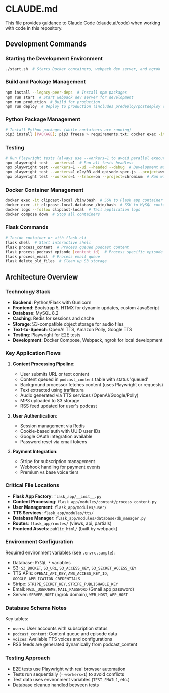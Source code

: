 # CLAUDE.md

This file provides guidance to Claude Code (claude.ai/code) when working with code in this repository.

## Development Commands

### Starting the Development Environment
```bash
./start.sh  # Starts Docker containers, webpack dev server, and ngrok
```

### Build and Package Management
```bash
npm install --legacy-peer-deps  # Install npm packages
npm run start  # Start webpack dev server for development
npm run production  # Build for production
npm run deploy  # Deploy to production (includes predeploy/postdeploy scripts)
```

### Python Package Management
```bash
# Install Python packages (while containers are running)
pip3 install [PACKAGE]; pip3 freeze > requirements.txt; docker exec -it clipcast-local pip3 install -r requirements.txt
```

### Testing
```bash
# Run Playwright tests (always use --workers=1 to avoid parallel execution issues)
npx playwright test --workers=1  # Run all tests headless
npx playwright test --workers=1 --ui --headed --debug  # Development mode with UI
npx playwright test --workers=1 e2e/03_add_episode.spec.js --project=webkit --trace=on  # Run specific test
npx playwright test --workers=1 --trace=on --project=chromium  # Run with specific browser
```

### Docker Container Management
```bash
docker exec -it clipcast-local /bin/bash  # SSH to Flask app container
docker exec -it clipcast-local-database /bin/bash  # SSH to MySQL container
docker logs --follow clipcast-local  # Tail application logs
docker compose down  # Stop all containers
```

### Flask Commands
```bash
# Inside container or with flask cli
flask shell  # Start interactive shell
flask process_content  # Process queued podcast content
flask process_podcast_episode [content_id]  # Process specific episode
flask process_email  # Process email queue
flask delete_old_files  # Clean up S3 storage
```

## Architecture Overview

### Technology Stack
- **Backend**: Python/Flask with Gunicorn
- **Frontend**: Bootstrap 5, HTMX for dynamic updates, custom JavaScript
- **Database**: MySQL 8.2
- **Caching**: Redis for sessions and cache
- **Storage**: S3-compatible object storage for audio files
- **Text-to-Speech**: OpenAI TTS, Amazon Polly, Google TTS
- **Testing**: Playwright for E2E tests
- **Development**: Docker Compose, Webpack, ngrok for local development

### Key Application Flows

1. **Content Processing Pipeline**:
   - User submits URL or text content
   - Content queued in `podcast_content` table with status 'queued'
   - Background processor fetches content (uses Playwright or requests)
   - Text extracted using trafilatura
   - Audio generated via TTS services (OpenAI/Google/Polly)
   - MP3 uploaded to S3 storage
   - RSS feed updated for user's podcast

2. **User Authentication**:
   - Session management via Redis
   - Cookie-based auth with UUID user IDs
   - Google OAuth integration available
   - Password reset via email tokens

3. **Payment Integration**:
   - Stripe for subscription management
   - Webhook handling for payment events
   - Premium vs base voice tiers

### Critical File Locations

- **Flask App Factory**: `flask_app/__init__.py`
- **Content Processing**: `flask_app/modules/content/process_content.py`
- **User Management**: `flask_app/modules/user/`
- **TTS Services**: `flask_app/modules/tts/`
- **Database Manager**: `flask_app/modules/database/db_manager.py`
- **Routes**: `flask_app/routes/` (views, api, partials)
- **Frontend Assets**: `public_html/` (built by webpack)

### Environment Configuration

Required environment variables (see `.envrc.sample`):
- Database: `MYSQL_*` variables
- S3: `S3_BUCKET`, `S3_URL`, `S3_ACCESS_KEY`, `S3_SECRET_ACCESS_KEY`
- TTS APIs: `OPENAI_API_KEY`, `AWS_ACCESS_KEY_ID`, `GOOGLE_APPLICATION_CREDENTIALS`
- Stripe: `STRIPE_SECRET_KEY`, `STRIPE_PUBLISHABLE_KEY`
- Email: `MAIL_USERNAME`, `MAIL_PASSWORD` (Gmail app password)
- Server: `SERVER_HOST` (ngrok domain), `WEB_HOST`, `APP_HOST`

### Database Schema Notes

Key tables:
- `users`: User accounts with subscription status
- `podcast_content`: Content queue and episode data
- `voices`: Available TTS voices and configurations
- RSS feeds are generated dynamically from podcast_content

### Testing Approach

- E2E tests use Playwright with real browser automation
- Tests run sequentially (`--workers=1`) to avoid conflicts
- Test data uses environment variables (`TEST_EMAIL1`, etc.)
- Database cleanup handled between tests